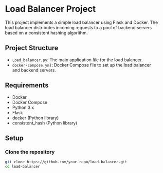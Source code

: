 # Load Balancer Project

This project implements a simple load balancer using Flask and Docker. The load balancer distributes incoming requests to a pool of backend servers based on a consistent hashing algorithm.

## Project Structure

- `Load_balancer.py`: The main application file for the load balancer.
- `docker-compose.yml`: Docker Compose file to set up the load balancer and backend servers.

## Requirements

- Docker
- Docker Compose
- Python 3.x
- Flask
- docker (Python library)
- consistent_hash (Python library)

## Setup

### Clone the repository

```sh
git clone https://github.com/your-repo/load-balancer.git
cd load-balancer
